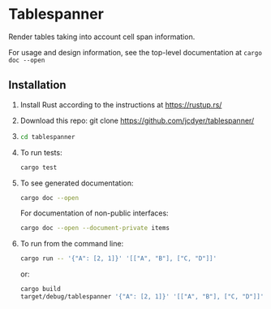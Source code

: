 # Tablespanner

Render tables taking into account cell span information.

For usage and design information, see the top-level documentation
at `cargo doc --open`

## Installation 

1.  Install Rust according to the instructions at https://rustup.rs/
2.  Download this repo: git clone https://github.com/jcdyer/tablespanner/
3.  ```bash
    cd tablespanner
    ```
4.  To run tests:
    ```bash
    cargo test
    ```
5.  To see generated documentation:
    ```bash
    cargo doc --open
    ```

    For documentation of non-public interfaces:
    ```bash
    cargo doc --open --document-private items
    ```

6.  To run from the command line:
    ```bash
    cargo run -- '{"A": [2, 1]}' '[["A", "B"], ["C, "D"]]'
    ```

    or:

    ```bash
    cargo build
    target/debug/tablespanner '{"A": [2, 1]}' '[["A", "B"], ["C, "D"]]'
    ```
